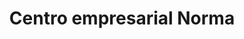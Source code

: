 ---
title: "Centro empresarial Norma"
url: /lecheria/centro-empresarial-norma/
shop: Einkaufszentrum
---